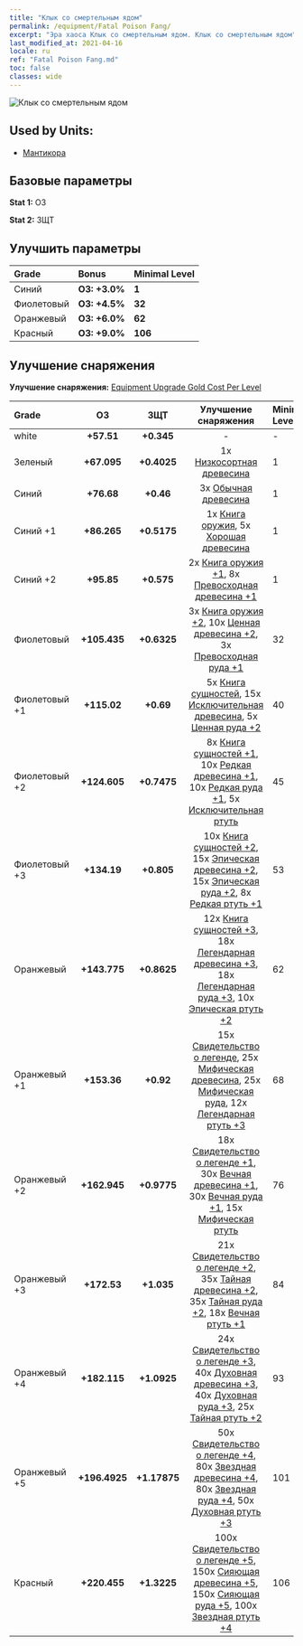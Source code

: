 ```yaml
---
title: "Клык со смертельным ядом"
permalink: /equipment/Fatal Poison Fang/
excerpt: "Эра хаоса Клык со смертельным ядом. Клык со смертельным ядом"
last_modified_at: 2021-04-16
locale: ru
ref: "Fatal Poison Fang.md"
toc: false
classes: wide
---
```


  ![Клык со смертельным ядом](/images/e/e_7062.png)

## Used by Units:

* [Мантикора](/ru/units/Manticore/) 


## Базовые параметры
 **Stat 1:** ОЗ

 **Stat 2:** ЗЩТ

## Улучшить параметры

  |     Grade    |   Bonus | Minimal Level | 
  |:-------------|:--------|:--------------| 
  | Синий | **ОЗ: +3.0%** | **1** | 
  | Фиолетовый | **ОЗ: +4.5%** | **32** | 
  | Оранжевый | **ОЗ: +6.0%** | **62** | 
  | Красный | **ОЗ: +9.0%** | **106** | 


## Улучшение снаряжения
 **Улучшение снаряжения:** [Equipment Upgrade Gold Cost Per Level](/equipment/EquipmentUpgradeCostPerLevel/) 

  |          Grade      | ОЗ | ЗЩТ | Улучшение снаряжения | Minimal Level |
  |:--------------------|:---------:|:---------:|:----------------:|:--------------|
  | white | **+57.51** | **+0.345** | - | - |
  | Зеленый | **+67.095** | **+0.4025** | 1x [Низкосортная древесина](/ru/Items/mat_1/) | 1 |
  | Синий | **+76.68** | **+0.46** | 3x [Обычная древесина](/ru/Items/mat_7/) | 1 |
  | Синий +1 | **+86.265** | **+0.5175** | 1x [Книга оружия](/ru/Items/mat_18/), 5x [Хорошая древесина](/ru/Items/mat_13/) | 1 |
  | Синий +2 | **+95.85** | **+0.575** | 2x [Книга оружия +1](/ru/Items/mat_25/), 8x [Превосходная древесина +1](/ru/Items/mat_20/) | 1 |
  | Фиолетовый | **+105.435** | **+0.6325** | 3x [Книга оружия +2](/ru/Items/mat_32/), 10x [Ценная древесина +2](/ru/Items/mat_27/), 3x [Превосходная руда +1](/ru/Items/mat_19/) | 32 |
  | Фиолетовый +1 | **+115.02** | **+0.69** | 5x [Книга сущностей](/ru/Items/mat_39/), 15x [Исключительная древесина](/ru/Items/mat_34/), 5x [Ценная руда +2](/ru/Items/mat_26/) | 40 |
  | Фиолетовый +2 | **+124.605** | **+0.7475** | 8x [Книга сущностей +1](/ru/Items/mat_46/), 10x [Редкая древесина +1](/ru/Items/mat_41/), 10x [Редкая руда +1](/ru/Items/mat_40/), 5x [Исключительная ртуть](/ru/Items/mat_35/) | 45 |
  | Фиолетовый +3 | **+134.19** | **+0.805** | 10x [Книга сущностей +2](/ru/Items/mat_53/), 15x [Эпическая древесина +2](/ru/Items/mat_48/), 15x [Эпическая руда +2](/ru/Items/mat_47/), 8x [Редкая ртуть +1](/ru/Items/mat_42/) | 53 |
  | Оранжевый | **+143.775** | **+0.8625** | 12x [Книга сущностей +3](/ru/Items/mat_60/), 18x [Легендарная древесина +3](/ru/Items/mat_55/), 18x [Легендарная руда +3](/ru/Items/mat_54/), 10x [Эпическая ртуть +2](/ru/Items/mat_49/) | 62 |
  | Оранжевый +1 | **+153.36** | **+0.92** | 15x [Свидетельство о легенде](/ru/Items/mat_67/), 25x [Мифическая древесина](/ru/Items/mat_62/), 25x [Мифическая руда](/ru/Items/mat_61/), 12x [Легендарная ртуть +3](/ru/Items/mat_56/) | 68 |
  | Оранжевый +2 | **+162.945** | **+0.9775** | 18x [Свидетельство о легенде +1](/ru/Items/mat_74/), 30x [Вечная древесина +1](/ru/Items/mat_69/), 30x [Вечная руда +1](/ru/Items/mat_68/), 15x [Мифическая ртуть](/ru/Items/mat_63/) | 76 |
  | Оранжевый +3 | **+172.53** | **+1.035** | 21x [Свидетельство о легенде +2](/ru/Items/mat_81/), 35x [Тайная древесина +2](/ru/Items/mat_76/), 35x [Тайная руда +2](/ru/Items/mat_75/), 18x [Вечная ртуть +1](/ru/Items/mat_70/) | 84 |
  | Оранжевый +4 | **+182.115** | **+1.0925** | 24x [Свидетельство о легенде +3](/ru/Items/mat_88/), 40x [Духовная древесина +3](/ru/Items/mat_83/), 40x [Духовная руда +3](/ru/Items/mat_82/), 25x [Тайная ртуть +2](/ru/Items/mat_77/) | 93 |
  | Оранжевый +5 | **+196.4925** | **+1.17875** | 50x [Свидетельство о легенде +4](/ru/Items/mat_95/), 80x [Звездная древесина +4](/ru/Items/mat_90/), 80x [Звездная руда +4](/ru/Items/mat_89/), 50x [Духовная ртуть +3](/ru/Items/mat_84/) | 101 |
  | Красный | **+220.455** | **+1.3225** | 100x [Свидетельство о легенде +5](/ru/Items/mat_102/), 150x [Сияющая древесина +5](/ru/Items/mat_97/), 150x [Сияющая руда +5](/ru/Items/mat_96/), 100x [Звездная ртуть +4](/ru/Items/mat_91/) | 106 |

